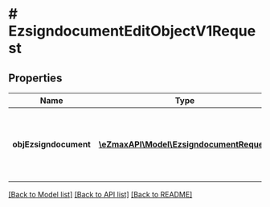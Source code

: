 # # EzsigndocumentEditObjectV1Request

## Properties

Name | Type | Description | Notes
------------ | ------------- | ------------- | -------------
**objEzsigndocument** | [**\eZmaxAPI\Model\EzsigndocumentRequest**](EzsigndocumentRequest.md) | An Ezsigndocument Object and children to create a complete structure |

[[Back to Model list]](../../README.md#models) [[Back to API list]](../../README.md#endpoints) [[Back to README]](../../README.md)
